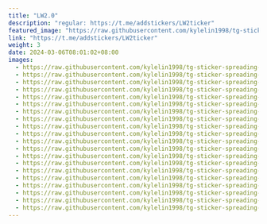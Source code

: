 ```yaml
---
title: "LW2.0"
description: "regular: https://t.me/addstickers/LW2ticker"
featured_image: "https://raw.githubusercontent.com/kylelin1998/tg-sticker-spreading-worldwide-images/main/img/425e1fea-4d6e-42c3-8cb6-9be30e5ae2b7.jpg"
link: "https://t.me/addstickers/LW2ticker"
weight: 3
date: 2024-03-06T08:01:02+08:00
images:
  - https://raw.githubusercontent.com/kylelin1998/tg-sticker-spreading-worldwide-images/main/img/425e1fea-4d6e-42c3-8cb6-9be30e5ae2b7.jpg
  - https://raw.githubusercontent.com/kylelin1998/tg-sticker-spreading-worldwide-images/main/img/ac212499-5f72-4486-b08d-83037c4f8946.jpg
  - https://raw.githubusercontent.com/kylelin1998/tg-sticker-spreading-worldwide-images/main/img/743a5c7d-da40-499b-b72b-aa538bc3dfe8.jpg
  - https://raw.githubusercontent.com/kylelin1998/tg-sticker-spreading-worldwide-images/main/img/4232210f-d947-471b-9987-b9b06df64e7b.jpg
  - https://raw.githubusercontent.com/kylelin1998/tg-sticker-spreading-worldwide-images/main/img/eb367fd6-31ca-425a-9fdf-180d7a16e74f.jpg
  - https://raw.githubusercontent.com/kylelin1998/tg-sticker-spreading-worldwide-images/main/img/8cc49f6c-e176-43b8-a3b3-568218f87fdd.jpg
  - https://raw.githubusercontent.com/kylelin1998/tg-sticker-spreading-worldwide-images/main/img/2ec5f85e-3e78-4eee-b7a2-62182c1db116.jpg
  - https://raw.githubusercontent.com/kylelin1998/tg-sticker-spreading-worldwide-images/main/img/aab58604-0aad-4bf2-8fe1-926a33cab04d.jpg
  - https://raw.githubusercontent.com/kylelin1998/tg-sticker-spreading-worldwide-images/main/img/0f740d3c-0bd5-4c5e-98d7-ef1b43eb970e.jpg
  - https://raw.githubusercontent.com/kylelin1998/tg-sticker-spreading-worldwide-images/main/img/751877c1-35eb-49ac-bc0a-6efc495b2045.jpg
  - https://raw.githubusercontent.com/kylelin1998/tg-sticker-spreading-worldwide-images/main/img/f4790431-3971-4d12-9ba5-4a73052ebab0.jpg
  - https://raw.githubusercontent.com/kylelin1998/tg-sticker-spreading-worldwide-images/main/img/19c8cbdc-d6f7-4f8d-82aa-f3ab40760cab.jpg
  - https://raw.githubusercontent.com/kylelin1998/tg-sticker-spreading-worldwide-images/main/img/85cbfb85-2996-4d0b-9d38-57200426d0f9.jpg
  - https://raw.githubusercontent.com/kylelin1998/tg-sticker-spreading-worldwide-images/main/img/0b177bed-6f0f-4c23-a7b6-069f7997ee8e.jpg
  - https://raw.githubusercontent.com/kylelin1998/tg-sticker-spreading-worldwide-images/main/img/c267f46b-f990-4a45-86b4-6ae2fbc12e78.jpg
  - https://raw.githubusercontent.com/kylelin1998/tg-sticker-spreading-worldwide-images/main/img/e072d610-8087-4ad9-b1a2-87fd757d34c6.jpg
  - https://raw.githubusercontent.com/kylelin1998/tg-sticker-spreading-worldwide-images/main/img/b52df767-d18a-42c3-8e20-fddd60b8c8cf.jpg
  - https://raw.githubusercontent.com/kylelin1998/tg-sticker-spreading-worldwide-images/main/img/c150dec5-084d-4806-a03b-1a70f218fd8b.jpg
  - https://raw.githubusercontent.com/kylelin1998/tg-sticker-spreading-worldwide-images/main/img/33e4d8ab-ba3e-4b66-9ac8-97ca87d1382e.jpg
  - https://raw.githubusercontent.com/kylelin1998/tg-sticker-spreading-worldwide-images/main/img/6296b141-e26c-40c8-b769-e58bca8eda56.jpg
---
```

